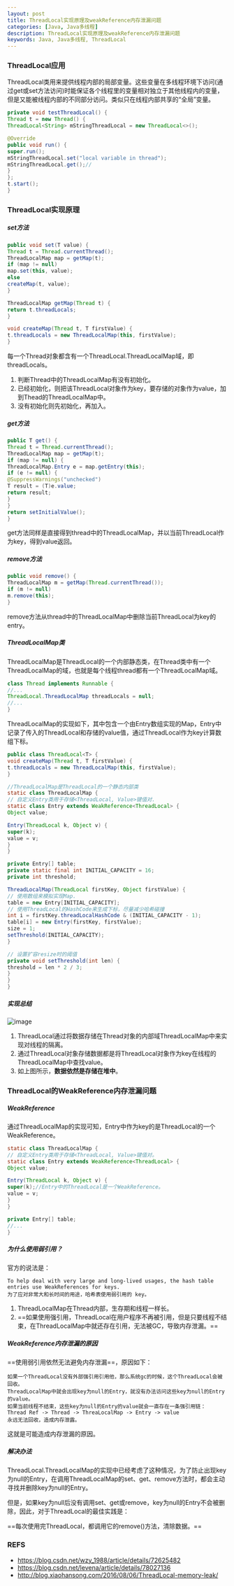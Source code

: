 ```yaml
---
layout: post
title: ThreadLocal实现原理及weakReference内存泄漏问题
categories: [Java, Java多线程]
description: ThreadLocal实现原理及weakReference内存泄漏问题
keywords: Java, Java多线程, ThreadLocal
---
```

### ThreadLocal应用

ThreadLocal类用来提供线程内部的局部变量。这些变量在多线程环境下访问(通过get或set方法访问)时能保证各个线程里的变量相对独立于其他线程内的变量，但是又能被线程内部的不同部分访问。类似只在线程内部共享的“全局”变量。

```java
private void testThreadLocal() {
Thread t = new Thread() {
ThreadLocal<String> mStringThreadLocal = new ThreadLocal<>();

@Override
public void run() {
super.run();
mStringThreadLocal.set("local variable in thread");
mStringThreadLocal.get();//
}
};
t.start();
}
```

### ThreadLocal实现原理

##### set方法
```java
public void set(T value) {
Thread t = Thread.currentThread();
ThreadLocalMap map = getMap(t);
if (map != null)
map.set(this, value);
else
createMap(t, value);
}

ThreadLocalMap getMap(Thread t) {
return t.threadLocals;
}

void createMap(Thread t, T firstValue) {
t.threadLocals = new ThreadLocalMap(this, firstValue);
}
```
每一个Thread对象都含有一个ThreadLocal.ThreadLocalMap域，即threadLocals。
1. 判断Thread中的ThreadLocalMap有没有初始化。
2. 已经初始化，则把该ThreadLocal对象作为key，要存储的对象作为value，加到Thead的ThreadLocalMap中。
3. 没有初始化则先初始化，再加入。

##### get方法
```java
public T get() {
Thread t = Thread.currentThread();
ThreadLocalMap map = getMap(t);
if (map != null) {
ThreadLocalMap.Entry e = map.getEntry(this);
if (e != null) {
@SuppressWarnings("unchecked")
T result = (T)e.value;
return result;
}
}
return setInitialValue();
}
```
get方法同样是直接得到thread中的ThreadLocalMap，并以当前ThreadLocal作为key，得到value返回。

##### remove方法
```java
public void remove() {
ThreadLocalMap m = getMap(Thread.currentThread());
if (m != null)
m.remove(this);
}
```
remove方法从thread中的ThreadLocalMap中删除当前ThreadLocal为key的entry。

##### ThreadLocalMap类

ThreadLocalMap是ThreadLocal的一个内部静态类，在Thread类中有一个ThreadLocalMap的域，也就是每个线程thread都有一个ThreadLocalMap域。
```java
class Thread implements Runnable {
//...
ThreadLocal.ThreadLocalMap threadLocals = null;
//...
}
```

ThreadLocalMap的实现如下，其中包含一个由Entry数组实现的Map，Entry中记录了传入的ThreadLocal和存储的value值，通过ThreadLocal作为key计算数组下标。
```java
public class ThreadLocal<T> {
void createMap(Thread t, T firstValue) {
t.threadLocals = new ThreadLocalMap(this, firstValue);
}

//ThreadLocalMap是ThreadLocal的一个静态内部类
static class ThreadLocalMap {
// 自定义Entry类用于存储<ThreadLocal, Value>键值对.
static class Entry extends WeakReference<ThreadLocal> {
Object value;

Entry(ThreadLocal k, Object v) {
super(k);
value = v;
}
}

private Entry[] table;
private static final int INITIAL_CAPACITY = 16;
private int threshold;

ThreadLocalMap(ThreadLocal firstKey, Object firstValue) {
// 使用数组来模拟实现Map.
table = new Entry[INITIAL_CAPACITY];
// 使用ThreadLocal的HashCode来生成下标，尽量减少哈希碰撞
int i = firstKey.threadLocalHashCode & (INITIAL_CAPACITY - 1);
table[i] = new Entry(firstKey, firstValue);
size = 1;
setThreshold(INITIAL_CAPACITY);
}

// 设置扩容resize时的阈值
private void setThreshold(int len) {
threshold = len * 2 / 3;
}
}
}
```

##### 实现总结

![image](https://raw.githubusercontent.com/cheng-dp/ImageHostInGithub/master/ThreadLocalMemoryStatus)

1. ThreadLocal通过将数据存储在Thread对象的内部域ThreadLocalMap中来实现对线程的隔离。
2. 通过ThreadLocal对象存储数据都是将ThreadLocal对象作为key在线程的ThreadLocalMap中查找value。
3. 如上图所示，**数据依然是存储在堆中**。



### ThreadLocal的WeakReference内存泄漏问题

##### WeakReference

通过ThreadLocalMap的实现可知，Entry中作为key的是ThreadLocal的一个WeakReference。
```java
static class ThreadLocalMap {
// 自定义Entry类用于存储<ThreadLocal, Value>键值对。
static class Entry extends WeakReference<ThreadLocal> {
Object value;

Entry(ThreadLocal k, Object v) {
super(k);//Entry中的ThreadLocal是一个WeakReference。
value = v;
}
}

private Entry[] table;
//...
}
```
##### 为什么使用弱引用？

官方的说法是：
```
To help deal with very large and long-lived usages, the hash table entries use WeakReferences for keys.
为了应对非常大和长时间的用途，哈希表使用弱引用的 key。
```
1. ThreadLocalMap在Thread内部，生存期和线程一样长。
2. ==如果使用强引用，ThreadLocal在用户程序不再被引用，但是只要线程不结束，在ThreadLocalMap中就还存在引用，无法被GC，导致内存泄漏。==


##### WeakReference内存泄漏的原因

==使用弱引用依然无法避免内存泄漏==，原因如下：

```
如果一个ThreadLocal没有外部强引用引用他，那么系统gc的时候，这个ThreadLocal会被回收。
ThreadLocalMap中就会出现key为null的Entry，就没有办法访问这些key为null的Entry的value。
如果当前线程不结束，这些key为null的Entry的value就会一直存在一条强引用链： 
Thread Ref -> Thread -> ThreaLocalMap -> Entry -> value 
永远无法回收，造成内存泄露。
```
这就是可能造成内存泄漏的原因。

##### 解决办法

ThreadLocal.ThreadLocalMap的实现中已经考虑了这种情况，为了防止出现key为null的Entry，在调用ThreadLocalMap的set、get、remove方法时，都会主动寻找并删除key为null的Entry。

但是，如果key为null后没有调用set、get或remove，key为null的Entry不会被删除，因此，对于ThreadLocal的最佳实践是：

==每次使用完ThreadLocal，都调用它的remove()方法，清除数据。==

### REFS
- https://blog.csdn.net/wzy_1988/article/details/72625482
- https://blog.csdn.net/levena/article/details/78027136
- http://blog.xiaohansong.com/2016/08/06/ThreadLocal-memory-leak/
